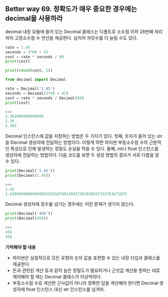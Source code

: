 ## Better way 69. 정확도가 매우 중요한 경우에는 decimal을 사용하라

decimal 내장 모듈에 들어 있는 Decimal 클래스는 디폴트로 소수점 이하 28번째 자리까지 고정소수점 수 연산을 제공한다. 심지어 자릿수를 더 늘릴 수도 있다.

```python
rate = 1.45
seconds = 3*60 + 42
cost = rate * seconds / 60
print(cost)

print(round(cost, 2))

from decimal import Decimal

rate = Decimal('1.45')
seconds = Decimal(3*60 + 42)
cost = rate * seconds / Decimal(60)
print(cost)

>>>
5.364999999999999
5.36
5.365
```

Decimal 인스턴스에 값을 지정하는 방법은 두 가지가 있다. 첫째, 숫자가 들어 있는 str을 Decimal 생성자에 전달하는 방법이다. 이렇게 하면 파이썬 부동소수점 수의 근본적인 특성으로 인해 발생하는 정밀도 손실을 막을 수 있다. 둘째, int나 float 인스턴스를 생성자에 전달하는 방법이다. 다음 코드를 보면 두 생성 방법의 결과가 서로 다름을 알 수 있다.

```python
print(Decimal('1.45'))
print(Decimal(1.45))

>>>
1.45
1.4499999999999999555910790149937383830547332763671875
```

Decimal 생성자에 정수를 넘기는 경우에는 이런 문제가 생기지 않는다.

```python
print(Decimal('456'))
print(Decimal(456))

>>>
456
456
```

**기억해야 할 내용**
- 파이썬은 실질적으로 모든 유형의 숫자 값을 표현할 수 있는 내장 타입과 클래스를 제공한다.
- 돈과 관련된 계산 등과 같이 높은 정밀도가 필요하거나 근삿값 계산을 원하는 대로 제어해야 할 때는 Decimal 클래스가 이상적이다.
- 부동소수점 수로 계산한 근사값이 아니라 정확한 답을 계산해야 한다면 Decimal 생성자에 float 인스턴스 대신 str 인스턴스를 넘겨라.